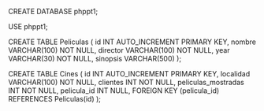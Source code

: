CREATE DATABASE phppt1;

USE phppt1;


CREATE TABLE Peliculas (
id INT AUTO_INCREMENT PRIMARY KEY,
nombre VARCHAR(100) NOT NULL,
director VARCHAR(100) NOT NULL,
year VARCHAR(30) NOT NULL,
sinopsis VARCHAR(500)
);

CREATE TABLE Cines (
id INT AUTO_INCREMENT PRIMARY KEY,
localidad VARCHAR(100) NOT NULL,
clientes INT NOT NULL,
peliculas_mostradas INT NOT NULL,
pelicula_id INT NULL,
FOREIGN KEY (pelicula_id) REFERENCES Peliculas(id)
);
